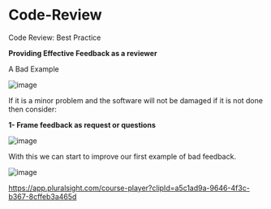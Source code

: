 # Code-Review
Code Review: Best Practice

**Providing Effective Feedback as a reviewer**

A Bad Example

![image](https://user-images.githubusercontent.com/40399697/201695433-9c1561ad-cddd-4790-8b2c-108c67b95bc3.png)

If it is a minor problem and the software will not be damaged if it is not done then consider:

**1- Frame feedback as request or questions**

![image](https://user-images.githubusercontent.com/40399697/201696430-b7874deb-8f8f-4f52-9104-c2afa8006b5b.png)

With this we can start to improve our first example of bad feedback.

![image](https://user-images.githubusercontent.com/40399697/201696729-d8e34f8e-4eaa-4660-970d-0c3fe033246d.png)


https://app.pluralsight.com/course-player?clipId=a5c1ad9a-9646-4f3c-b367-8cffeb3a465d

